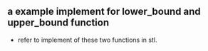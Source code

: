 ## a example implement for lower_bound and upper_bound function

* refer to implement of these two functions in stl.